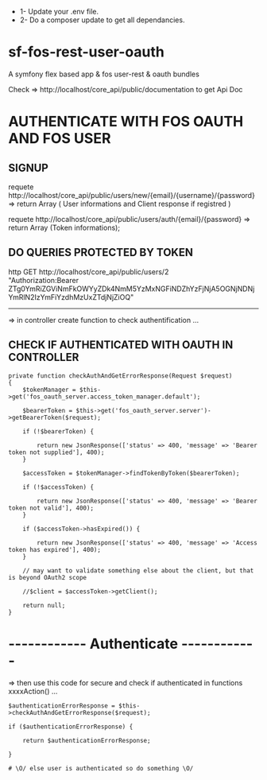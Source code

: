 * 1- Update your .env file.
* 2- Do a composer update to get all dependancies.

# sf-fos-rest-user-oauth
A symfony flex based app &amp; fos user-rest &amp; oauth bundles 



Check => http://localhost/core_api/public/documentation to get Api Doc


AUTHENTICATE WITH FOS OAUTH AND FOS USER
========================================

SIGNUP
------
requete http://localhost/core_api/public/users/new/{email}/{username}/{password}
	=>  return Array ( User informations and Client response if registred )

requete http://localhost/core_api/public/users/auth/{email}/{password}
	=> return Array (Token informations);



DO QUERIES PROTECTED BY TOKEN
-----------------------------
http GET http://localhost/core_api/public/users/2 \
	"Authorization:Bearer ZTg0YmRiZGViNmFkOWYyZDk4NmM5YzMxNGFiNDZhYzFjNjA5OGNjNDNjYmRlN2IzYmFiYzdhMzUxZTdjNjZiOQ"


----------------------------------------------------------------------------------------------
=> in controller create function to check authentification ...


CHECK IF AUTHENTICATED WITH OAUTH IN CONTROLLER
-----------------------------------------------

 	private function checkAuthAndGetErrorResponse(Request $request)
	{
	    $tokenManager = $this->get('fos_oauth_server.access_token_manager.default');

	    $bearerToken = $this->get('fos_oauth_server.server')->getBearerToken($request);
	    
	    if (!$bearerToken) {

	        return new JsonResponse(['status' => 400, 'message' => 'Bearer token not supplied'], 400);
	    }

	    $accessToken = $tokenManager->findTokenByToken($bearerToken);

	    if (!$accessToken) {

	        return new JsonResponse(['status' => 400, 'message' => 'Bearer token not valid'], 400);
	    }

	    if ($accessToken->hasExpired()) {

	        return new JsonResponse(['status' => 400, 'message' => 'Access token has expired'], 400);
	    }

	    // may want to validate something else about the client, but that is beyond OAuth2 scope
	    
	    //$client = $accessToken->getClient();

	    return null;
	}

# ------------ Authenticate ------------

=> then use this code for secure and check if authenticated in functions xxxxAction() ...

    $authenticationErrorResponse = $this->checkAuthAndGetErrorResponse($request);
    
    if ($authenticationErrorResponse) {
    
        return $authenticationErrorResponse;
    
    }

    # \O/ else user is authenticated so do something \O/

